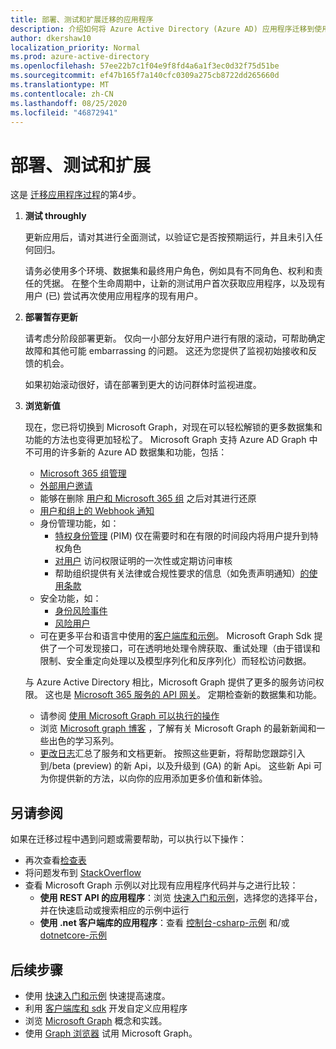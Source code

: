 ```yaml
---
title: 部署、测试和扩展迁移的应用程序
description: 介绍如何将 Azure Active Directory (Azure AD) 应用程序迁移到使用 Microsoft Graph API (REST) ;这讨论了步骤3：部署、测试和扩展。
author: dkershaw10
localization_priority: Normal
ms.prod: azure-active-directory
ms.openlocfilehash: 57ee22b7c1f04e9f8fd4a6a1f3ec0d32f75d51be
ms.sourcegitcommit: ef47b165f7a140cfc0309a275cb8722dd265660d
ms.translationtype: MT
ms.contentlocale: zh-CN
ms.lasthandoff: 08/25/2020
ms.locfileid: "46872941"
---
```

# <a name="deploy-test-and-extend"></a>部署、测试和扩展

这是 [迁移应用程序过程](migrate-azure-ad-graph-planning-checklist.md)的第4步。

1.  **测试 throughly**

    更新应用后，请对其进行全面测试，以验证它是否按预期运行，并且未引入任何回归。  

    请务必使用多个环境、数据集和最终用户角色，例如具有不同角色、权利和责任的凭据。 在整个生命周期中，让新的测试用户首次获取应用程序，以及现有用户 (已) 尝试再次使用应用程序的现有用户。

2.  **部署暂存更新**

    请考虑分阶段部署更新。  仅向一小部分友好用户进行有限的滚动，可帮助确定故障和其他可能 embarrassing 的问题。  这还为您提供了监视初始接收和反馈的机会。

    如果初始滚动很好，请在部署到更大的访问群体时监视进度。

3.  **浏览新值**

    现在，您已将切换到 Microsoft Graph，对现在可以轻松解锁的更多数据集和功能的方法也变得更加轻松了。 
    Microsoft Graph 支持 Azure AD Graph 中不可用的许多新的 Azure AD 数据集和功能，包括： 

    - [Microsoft 365 组管理](/graph/office365-groups-concept-overview)
    - [外部用户邀请](/graph/api/resources/invitation?view=graph-rest-1.0)
    - 能够在删除 [用户和 Microsoft 365 组](/graph/api/resources/directory?view=graph-rest-1.0) 之后对其进行还原
    - [用户和组上的 Webhook 通知](/graph/webhooks?toc=./ref/toc.json&view=graph-rest-1.0)
    - 身份管理功能，如：
      - [特权身份管理](/graph/api/resources/privilegedidentitymanagement-root?view=graph-rest-beta) (PIM) 仅在需要时和在有限的时间段内将用户提升到特权角色
      - [对用户](/graph/api/resources/accessreviews-root?view=graph-rest-beta) 访问权限证明的一次性或定期访问审核
      - 帮助组织提供有关法律或合规性要求的信息（如免责声明通知）[的使用条款](/graph/api/resources/accessreviews-root?view=graph-rest-beta)
    - 安全功能，如：
      - [身份风险事件](/graph/api/resources/identityriskevent?view=graph-rest-1.0)
      - [风险用户](/graph/api/resources/riskyuser?view=graph-rest-1.0)
    - 可在更多平台和语言中使用的[客户端库和示例](/graph/)。 Microsoft Graph Sdk 提供了一个可发现接口，可在透明地处理令牌获取、重试处理（由于错误和限制、安全重定向处理以及模型序列化和反序列化）而轻松访问数据。

    与 Azure Active Directory 相比，Microsoft Graph 提供了更多的服务访问权限。 这也是 [Microsoft 365 服务的 API 网关](/graph/)。
    定期检查新的数据集和功能。  

    - 请参阅 [使用 Microsoft Graph 可以执行的操作](/graph/examples)
    - 浏览 [Microsoft graph 博客](/graph/blogs) ，了解有关 Microsoft Graph 的最新新闻和一些出色的学习系列。
    - [更改日志](/greaph/changelog)汇总了服务和文档更新。 按照这些更新，将帮助您跟踪引入到/beta (preview) 的新 Api，以及升级到 (GA) 的新 Api。  这些新 Api 可为你提供新的方法，以向你的应用添加更多价值和新体验。  

## <a name="see-also"></a>另请参阅

如果在迁移过程中遇到问题或需要帮助，可以执行以下操作：

- 再次查看[检查表](migrate-azure-ad-graph-planning-checklist.md)
- 将问题发布到 [StackOverflow](https://stackoverflow.com/questions/tagged/microsoft-graph)
- 查看 Microsoft Graph 示例以对比现有应用程序代码并与之进行比较：
  - **使用 REST API 的应用程序**：浏览 [快速入门和示例](https://developer.microsoft.com/graph/get-started)，选择您的选择平台，并在快速启动或搜索相应的示例中运行
  - **使用 .net 客户端库的应用程序**：查看 [控制台-csharp-示例](https://github.com/microsoftgraph/console-csharp-snippets-sample) 和/或 [dotnetcore-示例](https://github.com/microsoftgraph/dotnetcore-console-sample)

## <a name="next-steps"></a>后续步骤

- 使用 [快速入门和示例](/graph/get-started) 快速提高速度。
- 利用 [客户端库和 sdk](https://developer.microsoft.com/graph/get-started) 开发自定义应用程序 
- 浏览 [Microsoft Graph](/graph/overview) 概念和实践。
- 使用 [Graph 浏览器](https://aka.ms/ge) 试用 Microsoft Graph。
